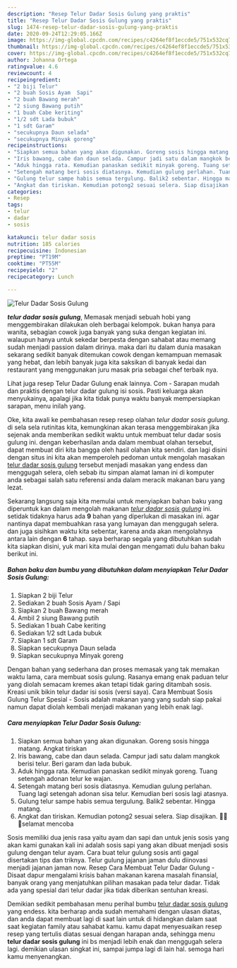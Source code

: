 ```yaml
---
description: "Resep Telur Dadar Sosis Gulung yang praktis"
title: "Resep Telur Dadar Sosis Gulung yang praktis"
slug: 1474-resep-telur-dadar-sosis-gulung-yang-praktis
date: 2020-09-24T12:29:05.166Z
image: https://img-global.cpcdn.com/recipes/c4264ef8f1eccde5/751x532cq70/telur-dadar-sosis-gulung-foto-resep-utama.jpg
thumbnail: https://img-global.cpcdn.com/recipes/c4264ef8f1eccde5/751x532cq70/telur-dadar-sosis-gulung-foto-resep-utama.jpg
cover: https://img-global.cpcdn.com/recipes/c4264ef8f1eccde5/751x532cq70/telur-dadar-sosis-gulung-foto-resep-utama.jpg
author: Johanna Ortega
ratingvalue: 4.6
reviewcount: 4
recipeingredient:
- "2 biji Telur"
- "2 buah Sosis Ayam  Sapi"
- "2 buah Bawang merah"
- "2 siung Bawang putih"
- "1 buah Cabe keriting"
- "1/2 sdt Lada bubuk"
- "1 sdt Garam"
- "secukupnya Daun selada"
- "secukupnya Minyak goreng"
recipeinstructions:
- "Siapkan semua bahan yang akan digunakan. Goreng sosis hingga matang. Angkat tiriskan"
- "Iris bawang, cabe dan daun selada. Campur jadi satu dalam mangkok berisi telur. Beri garam dan lada bubuk."
- "Aduk hingga rata. Kemudian panaskan sedikit minyak goreng. Tuang setengah adonan telur ke wajan."
- "Setengah matang beri sosis diatasnya. Kemudian gulung perlahan. Tuang lagi setengah adonan sisa telur. Kemudian beri sosis lagi atasnya."
- "Gulung telur sampe habis semua tergulung. Balik2 sebentar. Hingga matang."
- "Angkat dan tiriskan. Kemudian potong2 sesuai selera. Siap disajikan. 🥰🥰🥰selamat mencoba"
categories:
- Resep
tags:
- telur
- dadar
- sosis

katakunci: telur dadar sosis 
nutrition: 185 calories
recipecuisine: Indonesian
preptime: "PT19M"
cooktime: "PT55M"
recipeyield: "2"
recipecategory: Lunch

---
```



![Telur Dadar Sosis Gulung](https://img-global.cpcdn.com/recipes/c4264ef8f1eccde5/751x532cq70/telur-dadar-sosis-gulung-foto-resep-utama.jpg)

<b><i>telur dadar sosis gulung</i></b>, Memasak menjadi sebuah hobi yang menggembirakan dilakukan oleh berbagai kelompok. bukan hanya para wanita, sebagian cowok juga banyak yang suka dengan kegiatan ini. walaupun hanya untuk sekedar berpesta dengan sahabat atau memang sudah menjadi passion dalam dirinya. maka dari itu dalam dunia masakan sekarang sedikit banyak ditemukan cowok dengan kemampuan memasak yang hebat, dan lebih banyak juga kita saksikan di banyak kedai dan restaurant yang menggunakan juru masak pria sebagai chef terbaik nya.

Lihat juga resep Telur Dadar Gulung enak lainnya. Com - Sarapan mudah dan praktis dengan telur dadar gulung isi sosis. Pasti keluarga akan menyukainya, apalagi jika kita tidak punya waktu banyak mempersiapkan sarapan, menu inilah yang.

Oke, kita awali ke pembahasan resep resep olahan <i>telur dadar sosis gulung</i>. di sela sela rutinitas kita, kemungkinan akan terasa menggembirakan jika sejenak anda memberikan sedikit waktu untuk membuat telur dadar sosis gulung ini. dengan keberhasilan anda dalam membuat olahan tersebut, dapat membuat diri kita bangga oleh hasil olahan kita sendiri. dan lagi disini dengan situs ini kita akan memperoleh pedoman untuk mengolah masakan <u>telur dadar sosis gulung</u> tersebut menjadi masakan yang endess dan menggugah selera, oleh sebab itu simpan alamat laman ini di komputer anda sebagai salah satu referensi anda dalam meracik makanan baru yang lezat.


Sekarang langsung saja kita memulai untuk menyiapkan bahan baku yang diperuntuk kan dalam mengolah makanan <u><i>telur dadar sosis gulung</i></u> ini. setidak tidaknya harus ada <b>9</b> bahan yang diperlukan di masakan ini. agar nantinya dapat membuahkan rasa yang lumayan dan menggugah selera. dan juga sisihkan waktu kita sebentar, karena anda akan mengolahnya antara lain dengan <b>6</b> tahap. saya berharap segala yang dibutuhkan sudah kita siapkan disini, yuk mari kita mulai dengan mengamati dulu bahan baku berikut ini.

<!--inarticleads1-->

##### Bahan baku dan bumbu yang dibutuhkan dalam menyiapkan Telur Dadar Sosis Gulung:

1. Siapkan 2 biji Telur
1. Sediakan 2 buah Sosis Ayam / Sapi
1. Siapkan 2 buah Bawang merah
1. Ambil 2 siung Bawang putih
1. Sediakan 1 buah Cabe keriting
1. Sediakan 1/2 sdt Lada bubuk
1. Siapkan 1 sdt Garam
1. Siapkan secukupnya Daun selada
1. Siapkan secukupnya Minyak goreng


Dengan bahan yang sederhana dan proses memasak yang tak memakan waktu lama, cara membuat sosis gulung. Rasanya emang enak paduan telur yang diolah semacam kremes akan tetapi tidak garing ditambah sosis. Kreasi unik bikin telur dadar isi sosis (versi saya). Cara Membuat Sosis Gulung Telur Spesial - Sosis adalah makanan yang yang sudah siap pakai namun dapat diolah kembali menjadi makanan yang lebih enak lagi. 

<!--inarticleads2-->

##### Cara menyiapkan Telur Dadar Sosis Gulung:

1. Siapkan semua bahan yang akan digunakan. Goreng sosis hingga matang. Angkat tiriskan
1. Iris bawang, cabe dan daun selada. Campur jadi satu dalam mangkok berisi telur. Beri garam dan lada bubuk.
1. Aduk hingga rata. Kemudian panaskan sedikit minyak goreng. Tuang setengah adonan telur ke wajan.
1. Setengah matang beri sosis diatasnya. Kemudian gulung perlahan. Tuang lagi setengah adonan sisa telur. Kemudian beri sosis lagi atasnya.
1. Gulung telur sampe habis semua tergulung. Balik2 sebentar. Hingga matang.
1. Angkat dan tiriskan. Kemudian potong2 sesuai selera. Siap disajikan. 🥰🥰🥰selamat mencoba


Sosis memiliki dua jenis rasa yaitu ayam dan sapi dan untuk jenis sosis yang akan kami gunakan kali ini adalah sosis sapi yang akan dibuat menjadi sosis gulung dengan telur ayam. Cara buat telur gulung sosis anti gagal disertakan tips dan triknya. Telur gulung jajanan jaman dulu diinovasi menjadi jajanan jaman now. Resep Cara Membuat Telur Dadar Gulung - Disaat dapur mengalami krisis bahan makanan karena masalah finansial, banyak orang yang menjatuhkan pilihan masakan pada telur dadar. Tidak ada yang spesial dari telur dadar jika tidak diberikan sentuhan kreasi. 

Demikian sedikit pembahasan menu perihal bumbu <u>telur dadar sosis gulung</u> yang endess. kita berharap anda sudah memahami dengan ulasan diatas, dan anda dapat membuat lagi di saat lain untuk di hidangkan dalam saat saat kegiatan family atau sahabat kamu. kamu dapat menyesuaikan resep resep yang tertulis diatas sesuai dengan harapan anda, sehingga menu <b>telur dadar sosis gulung</b> ini bs menjadi lebih enak dan menggugah selera lagi. demikian ulasan singkat ini, sampai jumpa lagi di lain hal. semoga hari kamu menyenangkan.
